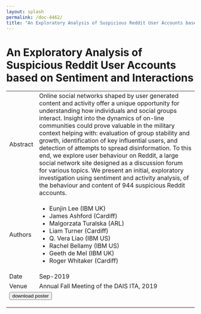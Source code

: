 ```yaml
---
layout: splash
permalink: /doc-4462/
title: "An Exploratory Analysis of Suspicious Reddit User Accounts based on Sentiment and Interactions"
---
```


# An Exploratory Analysis of Suspicious Reddit User Accounts based on Sentiment and Interactions

<table>
    <tbody>
    <tr>
        <td>Abstract</td>
        <td>Online social networks shaped by user generated content and activity offer a unique opportunity for understanding how individuals and social groups interact. Insight into the dynamics of on-line communities could prove valuable in the military context helping with: evaluation of group stability and growth, identification of key influential users, and detection of attempts to spread disinformation. To this end, we explore user behaviour on Reddit, a large social network site designed as a discussion forum for various topics. We present an initial, exploratory investigation using sentiment and activity analysis, of the behaviour and content of 944 suspicious Reddit accounts.</td>
    </tr>
    <tr>
        <td>Authors</td>
        <td>
            <ul>
                <li>Eunjin Lee (IBM UK)</li>
                <li>James Ashford (Cardiff)</li>
                <li>Malgorzata Turalska (ARL)</li>
                <li>Liam Turner (Cardiff)</li>
                <li>Q. Vera Liao (IBM US)</li>
                <li>Rachel Bellamy (IBM US)</li>
                <li>Geeth de Mel (IBM UK)</li>
                <li>Roger Whitaker (Cardiff)</li>
            </ul>
        </td>
    </tr>
    <tr>
        <td>Date</td>
        <td>Sep-2019</td>
    </tr>
    <tr>
        <td>Venue</td>
        <td>Annual Fall Meeting of the DAIS ITA, 2019</td>
    </tr>
        <tr>
            <td colspan="2">
                <form method="get" action="https://dais-ita.org/sites/default/files/3926_poster.pdf">
                    <button type="submit">download poster</button>
                </form>
            </td>
        </tr>
    </tbody>
</table>
